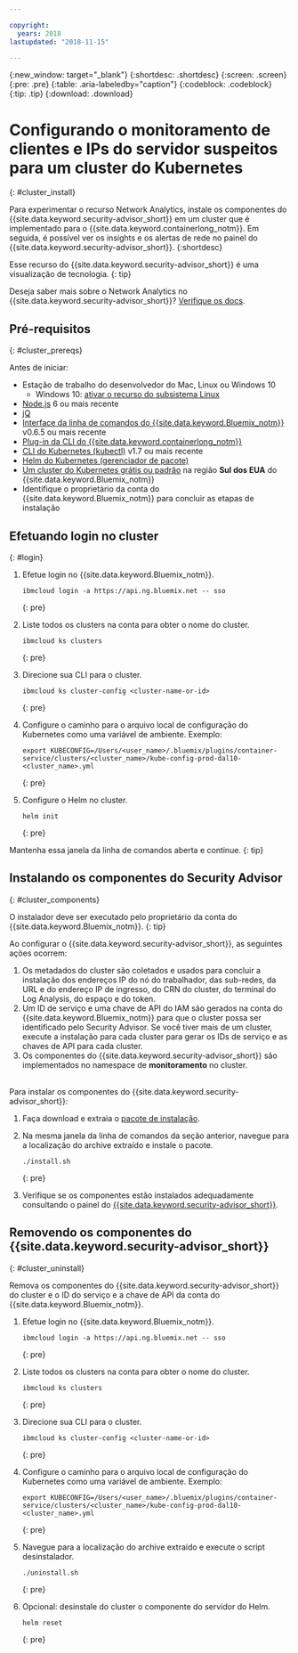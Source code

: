 ```yaml
---

copyright:
  years: 2018
lastupdated: "2018-11-15"

---
```


{:new_window: target="_blank"}
{:shortdesc: .shortdesc}
{:screen: .screen}
{:pre: .pre}
{:table: .aria-labeledby="caption"}
{:codeblock: .codeblock}
{:tip: .tip}
{:download: .download}

# Configurando o monitoramento de clientes e IPs do servidor suspeitos para um cluster do Kubernetes
{: #cluster_install}

Para experimentar o recurso Network Analytics, instale os componentes do {{site.data.keyword.security-advisor_short}} em um cluster que é implementado para o {{site.data.keyword.containerlong_notm}}. Em seguida, é possível ver os insights e os alertas de rede no painel do {{site.data.keyword.security-advisor_short}}.
{:shortdesc}

Esse recurso do {{site.data.keyword.security-advisor_short}} é uma visualização de tecnologia.
{: tip}

Deseja saber mais sobre o Network Analytics no {{site.data.keyword.security-advisor_short}}? [Verifique os docs](network-analytics.html).


## Pré-requisitos
{: #cluster_prereqs}

Antes de iniciar:

* Estação de trabalho do desenvolvedor do Mac, Linux ou Windows 10
  * Windows 10: [ativar o recurso do subsistema Linux](https://win10faq.com/install-run-ubuntu-bash-windows-10/)
* [Node.js](https://nodejs.org/en/) 6 ou mais recente
* [jQ](https://stedolan.github.io/jq/download/)
* [Interface da linha de comandos do {{site.data.keyword.Bluemix_notm}}](https://console.bluemix.net/docs/cli/reference/bluemix_cli/get_started.html#getting-started) v0.6.5 ou mais recente
* [Plug-in da CLI do {{site.data.keyword.containerlong_notm}}](https://console.bluemix.net/docs/containers/cs_cli_install.html#cs_cli_install)
* [CLI do Kubernetes (kubectl)](https://kubernetes.io/docs/tasks/tools/install-kubectl/) v1.7 ou mais recente
* [Helm do Kubernetes (gerenciador de pacote)](https://docs.helm.sh/using_helm/#from-script)
* [Um cluster do Kubernetes grátis ou padrão](https://console.bluemix.net/containers-kubernetes/catalog/cluster) na região **Sul dos EUA** do {{site.data.keyword.Bluemix_notm}}
* Identifique o proprietário da conta do {{site.data.keyword.Bluemix_notm}} para concluir as etapas de instalação

## Efetuando login no cluster
{: #login}

1.  Efetue login no {{site.data.keyword.Bluemix_notm}}.

    ```
    ibmcloud login -a https://api.ng.bluemix.net -- sso
    ```
    {: pre}

2.  Liste todos os clusters na conta para obter o nome do cluster.

    ```
    ibmcloud ks clusters
    ```
    {: pre}

3.  Direcione sua CLI para o cluster.

    ```
    ibmcloud ks cluster-config <cluster-name-or-id>
    ```
    {: pre}

4.  Configure o caminho para o arquivo local de configuração do Kubernetes como uma variável de ambiente. Exemplo:

    ```
    export KUBECONFIG=/Users/<user_name>/.bluemix/plugins/container-service/clusters/<cluster_name>/kube-config-prod-dal10-<cluster_name>.yml
    ```
    {: pre}

5.  Configure o Helm no cluster.

    ```
    helm init
    ```
    {: pre}

Mantenha essa janela da linha de comandos aberta e continue.
{: tip}

## Instalando os componentes do Security Advisor
{: #cluster_components}

O instalador deve ser executado pelo proprietário da conta do {{site.data.keyword.Bluemix_notm}}.
{: tip}

Ao configurar o {{site.data.keyword.security-advisor_short}}, as seguintes ações ocorrem:
1. Os metadados do cluster são coletados e usados para concluir a instalação dos endereços IP do nó do trabalhador, das sub-redes, da URL e do endereço IP de ingresso, do CRN do cluster, do terminal do Log Analysis, do espaço e do token.
2. Um ID de serviço e uma chave de API do IAM são gerados na conta do {{site.data.keyword.Bluemix_notm}} para que o cluster possa ser identificado pelo Security Advisor. Se você tiver mais de um cluster, execute a instalação para cada cluster para gerar os IDs de serviço e as chaves de API para cada cluster.
3. Os componentes do {{site.data.keyword.security-advisor_short}} são implementados no namespace de **monitoramento** no cluster.

<br/>
Para instalar os componentes do {{site.data.keyword.security-advisor_short}}:

1.  Faça download e extraia o [pacote de instalação](https://github.com/IBM-Bluemix-Docs/security-advisor/blob/master/installation.tar.gz?raw=true).
2.  Na mesma janela da linha de comandos da seção anterior, navegue para a localização do archive extraído e instale o pacote.

    ```
    ./install.sh
    ```
    {: pre}

3.  Verifique se os componentes estão instalados adequadamente consultando o painel do [{{site.data.keyword.security-advisor_short}}](https://console.bluemix.net/security-advisor/#/dashboard).

## Removendo os componentes do {{site.data.keyword.security-advisor_short}}
{: #cluster_uninstall}

Remova os componentes do {{site.data.keyword.security-advisor_short}} do cluster e o ID do serviço e a chave de API da conta do {{site.data.keyword.Bluemix_notm}}.

1.  Efetue login no {{site.data.keyword.Bluemix_notm}}.

    ```
    ibmcloud login -a https://api.ng.bluemix.net -- sso
    ```
    {: pre}

2.  Liste todos os clusters na conta para obter o nome do cluster.

    ```
    ibmcloud ks clusters
    ```
    {: pre}

3.  Direcione sua CLI para o cluster.

    ```
    ibmcloud ks cluster-config <cluster-name-or-id>
    ```
    {: pre}

4.  Configure o caminho para o arquivo local de configuração do Kubernetes como uma variável de ambiente. Exemplo:

    ```
    export KUBECONFIG=/Users/<user_name>/.bluemix/plugins/container-service/clusters/<cluster_name>/kube-config-prod-dal10-<cluster_name>.yml
    ```
    {: pre}

5.  Navegue para a localização do archive extraído e execute o script desinstalador.

    ```
    ./uninstall.sh
    ```
    {: pre}

6.  Opcional: desinstale do cluster o componente do servidor do Helm.

    ```
    helm reset
    ```
    {: pre}
